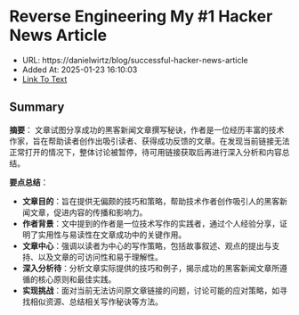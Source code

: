 # Reverse Engineering My #1 Hacker News Article
- URL: https://danielwirtz/blog/successful-hacker-news-article
- Added At: 2025-01-23 16:10:03
- [Link To Text](2025-01-23-reverse-engineering-my-#1-hacker-news-article_raw.md)

## Summary
**摘要**：
文章试图分享成功的黑客新闻文章撰写秘诀，作者是一位经历丰富的技术作家，旨在帮助读者创作出吸引读者、获得成功反馈的文章。在发现当前链接无法正常打开的情况下，整体讨论被暂停，待可用链接获取后再进行深入分析和内容总结。

**要点总结**：
- **文章目的**：旨在提供无偏颇的技巧和策略，帮助技术作者创作吸引人的黑客新闻文章，促进内容的传播和影响力。
- **作者背景**：文中提到的作者是一位技术写作的实践者，通过个人经验分享，证明了实用性与易读性在文章成功中的关键作用。
- **文章中心**：强调以读者为中心的写作策略，包括故事叙述、观点的提出与支持、以及文章的可访问性和易于理解性。
- **深入分析待**：分析文章实际提供的技巧和例子，揭示成功的黑客新闻文章所遵循的核心原则和最佳实践。
- **实现挑战**：面对当前无法访问原文章链接的问题，讨论可能的应对策略，如寻找相似资源、总结相关写作秘诀等方法。
